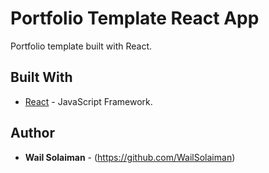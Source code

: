# Portfolio Template React App

Portfolio template built with React.

## Built With

* [React](https://github.com/facebook/create-react-app) - JavaScript Framework.

## Author

* **Wail Solaiman** - (https://github.com/WailSolaiman)
